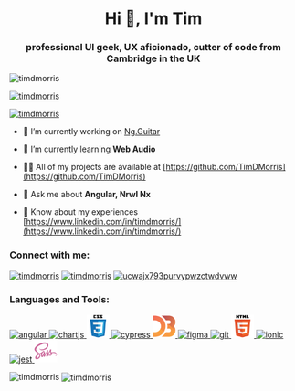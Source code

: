 <h1 align="center">Hi 👋, I'm Tim</h1>
<h3 align="center">professional UI geek, UX aficionado, cutter of code from Cambridge in the UK</h3>

<p align="left"> <img src="https://komarev.com/ghpvc/?username=timdmorris&label=Profile%20views&color=0e75b6&style=flat" alt="timdmorris" /> </p>

<p align="left"> <a href="https://github.com/ryo-ma/github-profile-trophy"><img src="https://github-profile-trophy.vercel.app/?username=timdmorris" alt="timdmorris" /></a> </p>

<p align="left"> <a href="https://twitter.com/timdmorris" target="blank"><img src="https://img.shields.io/twitter/follow/timdmorris?logo=twitter&style=for-the-badge" alt="timdmorris" /></a> </p>

- 🔭 I’m currently working on [Ng.Guitar](https://github.com/TimDMorris/ng-guitar)

- 🌱 I’m currently learning **Web Audio**

- 👨‍💻 All of my projects are available at [https://github.com/TimDMorris](https://github.com/TimDMorris)

- 💬 Ask me about **Angular, Nrwl Nx**

- 📄 Know about my experiences [https://www.linkedin.com/in/timdmorris/](https://www.linkedin.com/in/timdmorris/)

<h3 align="left">Connect with me:</h3>
<p align="left">
<a href="https://twitter.com/timdmorris" target="blank"><img align="center" src="https://raw.githubusercontent.com/rahuldkjain/github-profile-readme-generator/master/src/images/icons/Social/twitter.svg" alt="timdmorris" height="30" width="40" /></a>
<a href="https://linkedin.com/in/timdmorris" target="blank"><img align="center" src="https://raw.githubusercontent.com/rahuldkjain/github-profile-readme-generator/master/src/images/icons/Social/linked-in-alt.svg" alt="timdmorris" height="30" width="40" /></a>
<a href="https://www.youtube.com/c/ucwajx793purvypwzctwdvww" target="blank"><img align="center" src="https://raw.githubusercontent.com/rahuldkjain/github-profile-readme-generator/master/src/images/icons/Social/youtube.svg" alt="ucwajx793purvypwzctwdvww" height="30" width="40" /></a>
</p>

<h3 align="left">Languages and Tools:</h3>
<p align="left"> <a href="https://angular.io" target="_blank" rel="noreferrer"> <img src="https://angular.io/assets/images/logos/angular/angular.svg" alt="angular" width="40" height="40"/> </a> <a href="https://www.chartjs.org" target="_blank" rel="noreferrer"> <img src="https://www.chartjs.org/media/logo-title.svg" alt="chartjs" width="40" height="40"/> </a> <a href="https://www.w3schools.com/css/" target="_blank" rel="noreferrer"> <img src="https://raw.githubusercontent.com/devicons/devicon/master/icons/css3/css3-original-wordmark.svg" alt="css3" width="40" height="40"/> </a> <a href="https://www.cypress.io" target="_blank" rel="noreferrer"> <img src="https://raw.githubusercontent.com/simple-icons/simple-icons/6e46ec1fc23b60c8fd0d2f2ff46db82e16dbd75f/icons/cypress.svg" alt="cypress" width="40" height="40"/> </a> <a href="https://d3js.org/" target="_blank" rel="noreferrer"> <img src="https://raw.githubusercontent.com/devicons/devicon/master/icons/d3js/d3js-original.svg" alt="d3js" width="40" height="40"/> </a> <a href="https://www.figma.com/" target="_blank" rel="noreferrer"> <img src="https://www.vectorlogo.zone/logos/figma/figma-icon.svg" alt="figma" width="40" height="40"/> </a> <a href="https://git-scm.com/" target="_blank" rel="noreferrer"> <img src="https://www.vectorlogo.zone/logos/git-scm/git-scm-icon.svg" alt="git" width="40" height="40"/> </a> <a href="https://www.w3.org/html/" target="_blank" rel="noreferrer"> <img src="https://raw.githubusercontent.com/devicons/devicon/master/icons/html5/html5-original-wordmark.svg" alt="html5" width="40" height="40"/> </a> <a href="https://ionicframework.com" target="_blank" rel="noreferrer"> <img src="https://upload.wikimedia.org/wikipedia/commons/d/d1/Ionic_Logo.svg" alt="ionic" width="40" height="40"/> </a> <a href="https://jestjs.io" target="_blank" rel="noreferrer"> <img src="https://www.vectorlogo.zone/logos/jestjsio/jestjsio-icon.svg" alt="jest" width="40" height="40"/> </a> <a href="https://sass-lang.com" target="_blank" rel="noreferrer"> <img src="https://raw.githubusercontent.com/devicons/devicon/master/icons/sass/sass-original.svg" alt="sass" width="40" height="40"/> </a> </p>

<p><img align="left" src="https://github-readme-stats.vercel.app/api/top-langs?username=timdmorris&show_icons=true&locale=en&layout=compact" alt="timdmorris" /></p>

<p>&nbsp;<img align="center" src="https://github-readme-stats.vercel.app/api?username=timdmorris&show_icons=true&locale=en" alt="timdmorris" /></p>
